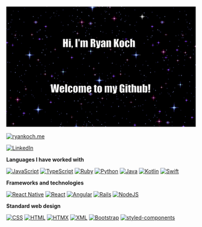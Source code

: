 [![Header](https://raw.githubusercontent.com/ryankoch13/ryankoch13/main/profile.gif)]((https://ryankoch.me))

[![ryankoch.me](https://img.shields.io/badge/-💜_RYANKOCH.ME-000000?style=for-the-badge)]((https://ryankoch.me))


[![LinkedIn](https://custom-icon-badges.demolab.com/badge/LinkedIn-0A66C2?logo=linkedin-white&logoColor=fff)]([#](https://www.linkedin.com/in/ryan-koch13/))

**Languages I have worked with**

[![JavaScript](https://img.shields.io/badge/JavaScript-%2320232a?logo=javascript&logoColor=F7DF1E)]()
[![TypeScript](https://img.shields.io/badge/TypeScript-%2320232a?logo=typescript&logoColor=007ACC)]()
[![Ruby](https://img.shields.io/badge/Ruby-%2320232a?logo=Ruby&logoColor=8B0000)]()
[![Python](https://img.shields.io/badge/Python-%2320232a?logo=python)]()
[![Java](https://img.shields.io/badge/Java-%2320232a.svg?logo=openjdk&logoColor=f89820)]()
[![Kotlin](https://img.shields.io/badge/Kotlin-%2320232a.svg?logo=kotlin&logoColor=B125EA)]()
[![Swift](https://img.shields.io/badge/Swift-%2320232a?logo=swift&logoColor=F54A2A)]()

**Frameworks and technologies**

[![React Native](https://img.shields.io/badge/React_Native-%2320232a.svg?logo=react&logoColor=%2361DAFB)]()
[![React](https://img.shields.io/badge/React-%2320232a.svg?logo=react&logoColor=%2361DAFB)]()
[![Angular](https://img.shields.io/badge/Angular-%2320232a.svg?logo=angular&logoColor=%23DD0031)]()
[![Rails](https://img.shields.io/badge/Rails-%2320232a.svg?logo=ruby-on-rails&logoColor=%23CC0000)]()
[![NodeJS](https://img.shields.io/badge/Node.js-%2320232a?logo=node.js&logoColor=6DA55F)]()

**Standard web design**

[![CSS](https://img.shields.io/badge/CSS-%2320232a?logo=css3&logoColor=1572B6)]()
[![HTML](https://img.shields.io/badge/HTML-%2320232a.svg?logo=html5&logoColor=%23E34F26)]()
[![HTMX](https://img.shields.io/badge/HTMX-%2320232a?logo=htmx&logoColor=36C)]()
[![XML](https://img.shields.io/badge/XML-%2320232a?logo=xml&logoColor=767C52)]()
[![Bootstrap](https://img.shields.io/badge/Bootstrap-%2320232a?logo=bootstrap&logoColor=7952B3)]()
[![styled-components](https://img.shields.io/badge/styled--components-%2320232a?logo=styledcomponents&logoColor=DB7093)]()
